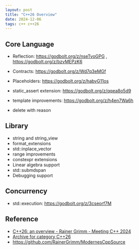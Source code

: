 ```yaml
---
layout: post
title: "C++26 Overview"
date: 2024-12-06
tags: c++ c++26
---
```


## Core Language

* Reflection: <https://godbolt.org/z/nseTvoGPG> , <https://godbolt.org/z/bzvMEPzK6>

* Contracts: <https://godbolt.org/z/Wd7q3eMGf>

* Placeholders: <https://godbolt.org/z/habvG11os>

* static_assert extension: <https://godbolt.org/z/qqea8o5d9>

* template improvements: <https://godbolt.org/z/h4en7Wa6h>

* delete with reason

## Library
* string and string_view
* format_extensions
* std::inplace_vector
* range improvements
* constexpr extensions
* Linear algebra support
* std::submdspan
* Debugging support

## Concurrency
* std::execution: <https://godbolt.org/z/3cseorf7M>

## Reference
* [C++26: an overview - Rainer Grimm - Meeting C++ 2024](https://www.youtube.com/watch?v=WUjHo5NbDBw)
* [Archive for category C++26](https://www.modernescpp.com/index.php/category/blog/c26-blog/)
* <https://github.com/RainerGrimm/ModernesCppSource>




